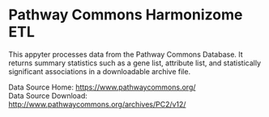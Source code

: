 # Pathway Commons Harmonizome ETL

This appyter processes data from the Pathway Commons Database. It returns summary statistics such as a gene list, attribute list, and statistically significant associations in a downloadable archive file.

Data Source Home: https://www.pathwaycommons.org/ <br>
Data Source Download: http://www.pathwaycommons.org/archives/PC2/v12/
